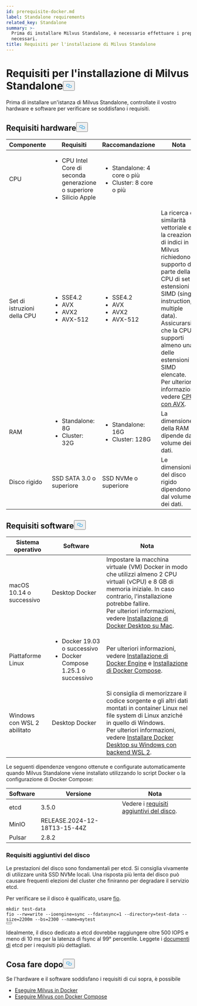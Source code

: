 ```yaml
---
id: prerequisite-docker.md
label: Standalone requirements
related_key: Standalone
summary: >-
  Prima di installare Milvus Standalone, è necessario effettuare i preparativi
  necessari.
title: Requisiti per l'installazione di Milvus Standalone
---
```

<h1 id="Requirements-for-Installing-Milvus-Standalone" class="common-anchor-header">Requisiti per l'installazione di Milvus Standalone<button data-href="#Requirements-for-Installing-Milvus-Standalone" class="anchor-icon" translate="no">
      <svg translate="no"
        aria-hidden="true"
        focusable="false"
        height="20"
        version="1.1"
        viewBox="0 0 16 16"
        width="16"
      >
        <path
          fill="#0092E4"
          fill-rule="evenodd"
          d="M4 9h1v1H4c-1.5 0-3-1.69-3-3.5S2.55 3 4 3h4c1.45 0 3 1.69 3 3.5 0 1.41-.91 2.72-2 3.25V8.59c.58-.45 1-1.27 1-2.09C10 5.22 8.98 4 8 4H4c-.98 0-2 1.22-2 2.5S3 9 4 9zm9-3h-1v1h1c1 0 2 1.22 2 2.5S13.98 12 13 12H9c-.98 0-2-1.22-2-2.5 0-.83.42-1.64 1-2.09V6.25c-1.09.53-2 1.84-2 3.25C6 11.31 7.55 13 9 13h4c1.45 0 3-1.69 3-3.5S14.5 6 13 6z"
        ></path>
      </svg>
    </button></h1><p>Prima di installare un'istanza di Milvus Standalone, controllate il vostro hardware e software per verificare se soddisfano i requisiti.</p>
<h2 id="Hardware-requirements" class="common-anchor-header">Requisiti hardware<button data-href="#Hardware-requirements" class="anchor-icon" translate="no">
      <svg translate="no"
        aria-hidden="true"
        focusable="false"
        height="20"
        version="1.1"
        viewBox="0 0 16 16"
        width="16"
      >
        <path
          fill="#0092E4"
          fill-rule="evenodd"
          d="M4 9h1v1H4c-1.5 0-3-1.69-3-3.5S2.55 3 4 3h4c1.45 0 3 1.69 3 3.5 0 1.41-.91 2.72-2 3.25V8.59c.58-.45 1-1.27 1-2.09C10 5.22 8.98 4 8 4H4c-.98 0-2 1.22-2 2.5S3 9 4 9zm9-3h-1v1h1c1 0 2 1.22 2 2.5S13.98 12 13 12H9c-.98 0-2-1.22-2-2.5 0-.83.42-1.64 1-2.09V6.25c-1.09.53-2 1.84-2 3.25C6 11.31 7.55 13 9 13h4c1.45 0 3-1.69 3-3.5S14.5 6 13 6z"
        ></path>
      </svg>
    </button></h2><table>
<thead>
<tr><th>Componente</th><th>Requisiti</th><th>Raccomandazione</th><th>Nota</th></tr>
</thead>
<tbody>
<tr><td>CPU</td><td><ul><li>CPU Intel Core di seconda generazione o superiore</li><li>Silicio Apple</li></ul></td><td><ul><li>Standalone: 4 core o più</li><li>Cluster: 8 core o più</li></ul></td><td></td></tr>
<tr><td>Set di istruzioni della CPU</td><td><ul><li>SSE4.2</li><li>AVX</li><li>AVX2</li><li>AVX-512</li></ul></td><td><ul><li>SSE4.2</li><li>AVX</li><li>AVX2</li><li>AVX-512</li></ul></td><td>La ricerca di similarità vettoriale e la creazione di indici in Milvus richiedono il supporto da parte della CPU di set di estensioni SIMD (single instruction, multiple data). Assicurarsi che la CPU supporti almeno una delle estensioni SIMD elencate. Per ulteriori informazioni, vedere <a href="https://en.wikipedia.org/wiki/Advanced_Vector_Extensions#CPUs_with_AVX">CPU con AVX</a>.</td></tr>
<tr><td>RAM</td><td><ul><li>Standalone: 8G</li><li>Cluster: 32G</li></ul></td><td><ul><li>Standalone: 16G</li><li>Cluster: 128G</li></ul></td><td>La dimensione della RAM dipende dal volume dei dati.</td></tr>
<tr><td>Disco rigido</td><td>SSD SATA 3.0 o superiore</td><td>SSD NVMe o superiore</td><td>Le dimensioni del disco rigido dipendono dal volume dei dati.</td></tr>
</tbody>
</table>
<h2 id="Software-requirements" class="common-anchor-header">Requisiti software<button data-href="#Software-requirements" class="anchor-icon" translate="no">
      <svg translate="no"
        aria-hidden="true"
        focusable="false"
        height="20"
        version="1.1"
        viewBox="0 0 16 16"
        width="16"
      >
        <path
          fill="#0092E4"
          fill-rule="evenodd"
          d="M4 9h1v1H4c-1.5 0-3-1.69-3-3.5S2.55 3 4 3h4c1.45 0 3 1.69 3 3.5 0 1.41-.91 2.72-2 3.25V8.59c.58-.45 1-1.27 1-2.09C10 5.22 8.98 4 8 4H4c-.98 0-2 1.22-2 2.5S3 9 4 9zm9-3h-1v1h1c1 0 2 1.22 2 2.5S13.98 12 13 12H9c-.98 0-2-1.22-2-2.5 0-.83.42-1.64 1-2.09V6.25c-1.09.53-2 1.84-2 3.25C6 11.31 7.55 13 9 13h4c1.45 0 3-1.69 3-3.5S14.5 6 13 6z"
        ></path>
      </svg>
    </button></h2><table>
<thead>
<tr><th>Sistema operativo</th><th>Software</th><th>Nota</th></tr>
</thead>
<tbody>
<tr><td>macOS 10.14 o successivo</td><td>Desktop Docker</td><td>Impostare la macchina virtuale (VM) Docker in modo che utilizzi almeno 2 CPU virtuali (vCPU) e 8 GB di memoria iniziale. In caso contrario, l'installazione potrebbe fallire. <br/>Per ulteriori informazioni, vedere <a href="https://docs.docker.com/desktop/mac/install/">Installazione di Docker Desktop su Mac</a>.</td></tr>
<tr><td>Piattaforme Linux</td><td><ul><li>Docker 19.03 o successivo</li><li>Docker Compose 1.25.1 o successivo</li></ul></td><td>Per ulteriori informazioni, vedere <a href="https://docs.docker.com/engine/install/">Installazione di Docker Engine</a> e <a href="https://docs.docker.com/compose/install/">Installazione di Docker Compose</a>.</td></tr>
<tr><td>Windows con WSL 2 abilitato</td><td>Desktop Docker</td><td>Si consiglia di memorizzare il codice sorgente e gli altri dati montati in container Linux nel file system di Linux anziché in quello di Windows.<br/>Per ulteriori informazioni, vedere <a href="https://docs.docker.com/desktop/windows/install/#wsl-2-backend">Installare Docker Desktop su Windows con backend WSL 2</a>.</td></tr>
</tbody>
</table>
<p>Le seguenti dipendenze vengono ottenute e configurate automaticamente quando Milvus Standalone viene installato utilizzando lo script Docker o la configurazione di Docker Compose:</p>
<table>
<thead>
<tr><th>Software</th><th>Versione</th><th>Nota</th></tr>
</thead>
<tbody>
<tr><td>etcd</td><td>3.5.0</td><td>Vedere i <a href="#Additional-disk-requirements">requisiti aggiuntivi del disco</a>.</td></tr>
<tr><td>MinIO</td><td>RELEASE.2024-12-18T13-15-44Z</td><td></td></tr>
<tr><td>Pulsar</td><td>2.8.2</td><td></td></tr>
</tbody>
</table>
<h3 id="Additional-disk-requirements" class="common-anchor-header">Requisiti aggiuntivi del disco</h3><p>Le prestazioni del disco sono fondamentali per etcd. Si consiglia vivamente di utilizzare unità SSD NVMe locali. Una risposta più lenta del disco può causare frequenti elezioni del cluster che finiranno per degradare il servizio etcd.</p>
<p>Per verificare se il disco è qualificato, usare <a href="https://github.com/axboe/fio">fio</a>.</p>
<pre><code translate="no" class="language-bash"><span class="hljs-built_in">mkdir</span> test-data
fio --rw=write --ioengine=<span class="hljs-built_in">sync</span> --fdatasync=1 --directory=test-data --size=2200m --bs=2300 --name=mytest
<button class="copy-code-btn"></button></code></pre>
<p>Idealmente, il disco dedicato a etcd dovrebbe raggiungere oltre 500 IOPS e meno di 10 ms per la latenza di fsync al 99° percentile. Leggete i <a href="https://etcd.io/docs/v3.5/op-guide/hardware/#disks">documenti di</a> etcd per i requisiti più dettagliati.</p>
<h2 id="Whats-next" class="common-anchor-header">Cosa fare dopo<button data-href="#Whats-next" class="anchor-icon" translate="no">
      <svg translate="no"
        aria-hidden="true"
        focusable="false"
        height="20"
        version="1.1"
        viewBox="0 0 16 16"
        width="16"
      >
        <path
          fill="#0092E4"
          fill-rule="evenodd"
          d="M4 9h1v1H4c-1.5 0-3-1.69-3-3.5S2.55 3 4 3h4c1.45 0 3 1.69 3 3.5 0 1.41-.91 2.72-2 3.25V8.59c.58-.45 1-1.27 1-2.09C10 5.22 8.98 4 8 4H4c-.98 0-2 1.22-2 2.5S3 9 4 9zm9-3h-1v1h1c1 0 2 1.22 2 2.5S13.98 12 13 12H9c-.98 0-2-1.22-2-2.5 0-.83.42-1.64 1-2.09V6.25c-1.09.53-2 1.84-2 3.25C6 11.31 7.55 13 9 13h4c1.45 0 3-1.69 3-3.5S14.5 6 13 6z"
        ></path>
      </svg>
    </button></h2><p>Se l'hardware e il software soddisfano i requisiti di cui sopra, è possibile</p>
<ul>
<li><a href="/docs/it/install_standalone-docker.md">Eseguire Milvus in Docker</a></li>
<li><a href="/docs/it/install_standalone-docker-compose.md">Eseguire Milvus con Docker Compose</a></li>
</ul>
